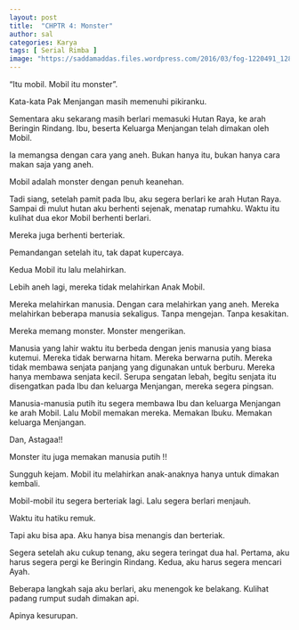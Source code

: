 ```yaml
---
layout: post
title:  "CHPTR 4: Monster"
author: sal
categories: Karya
tags: [ Serial Rimba ]
image: "https://saddamaddas.files.wordpress.com/2016/03/fog-1220491_1280.jpg?w=712"
---
```

“Itu mobil. Mobil itu monster”.

Kata-kata Pak Menjangan masih memenuhi pikiranku.

Sementara aku sekarang masih berlari memasuki Hutan Raya, ke arah Beringin Rindang. Ibu, beserta Keluarga Menjangan telah dimakan oleh Mobil.

Ia memangsa dengan cara yang aneh. Bukan hanya itu, bukan hanya cara makan saja yang aneh.

Mobil adalah monster dengan penuh keanehan.

Tadi siang, setelah pamit pada Ibu, aku segera berlari ke arah Hutan Raya. Sampai di mulut hutan aku berhenti sejenak, menatap rumahku. Waktu itu kulihat dua ekor Mobil berhenti berlari.

Mereka juga berhenti berteriak.

Pemandangan setelah itu, tak dapat kupercaya.

Kedua Mobil itu lalu melahirkan.


Lebih aneh lagi, mereka tidak melahirkan Anak Mobil.

Mereka melahirkan manusia. Dengan cara melahirkan yang aneh. Mereka melahirkan beberapa manusia sekaligus. Tanpa mengejan. Tanpa kesakitan.

Mereka memang monster. Monster mengerikan.

Manusia yang lahir waktu itu berbeda dengan jenis manusia yang biasa kutemui. Mereka tidak berwarna hitam. Mereka berwarna putih. Mereka tidak membawa senjata panjang yang digunakan untuk berburu. Mereka hanya membawa senjata kecil. Serupa sengatan lebah, begitu senjata itu disengatkan pada Ibu dan keluarga Menjangan, mereka segera pingsan.

Manusia-manusia putih itu segera membawa Ibu dan keluarga Menjangan ke arah Mobil. Lalu Mobil memakan mereka. Memakan Ibuku. Memakan keluarga Menjangan.

Dan, Astagaa!!

Monster itu juga memakan manusia putih !!

Sungguh kejam. Mobil itu melahirkan anak-anaknya hanya untuk dimakan kembali.

Mobil-mobil itu segera berteriak lagi. Lalu segera berlari menjauh.

Waktu itu hatiku remuk.

Tapi aku bisa apa. Aku hanya bisa menangis dan berteriak.

Segera setelah aku cukup tenang, aku segera teringat dua hal. Pertama, aku harus segera pergi ke Beringin Rindang. Kedua, aku harus segera mencari Ayah.

Beberapa langkah saja aku berlari, aku menengok ke belakang. Kulihat padang rumput sudah dimakan api.

Apinya kesurupan.
